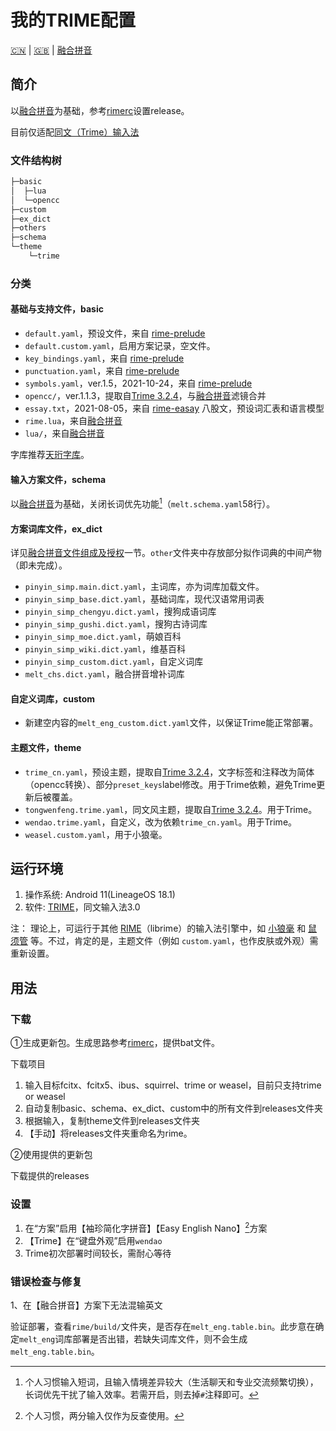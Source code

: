 # 我的TRIME配置

[:cn:](README.md) | [:gb:](README_en.md) | [融合拼音](Original_README.md)

## 简介

以[融合拼音](https://github.com/tumuyan/rime-melt)为基础，参考[rimerc](https://github.com/Bambooin/rimerc)设置release。

目前仅适配[同文（Trime）输入法](https://github.com/osfans/trime/releases)

### 文件结构树

```cmd
├─basic
│  ├─lua
│  └─opencc
├─custom
├─ex_dict
├─others
├─schema
└─theme
    └─trime
```

### 分类

#### 基础与支持文件，basic

- `default.yaml`，预设文件，来自 [rime-prelude](https://github.com/rime/rime-prelude)
- `default.custom.yaml`，启用方案记录，空文件。
- `key_bindings.yaml`，来自 [rime-prelude](https://github.com/rime/rime-prelude)
- `punctuation.yaml`，来自 [rime-prelude](https://github.com/rime/rime-prelude)
- `symbols.yaml`，ver.1.5，2021-10-24，来自 [rime-prelude](https://github.com/rime/rime-prelude)
- `opencc/`，ver.1.1.3，提取自[Trime 3.2.4](https://github.com/osfans/trime/releases/tag/v3.2.4)，与[融合拼音](https://github.com/tumuyan/rime-melt)滤镜合并
- `essay.txt`，2021-08-05，来自 [rime-easay](https://github.com/rime/rime-essay) 八股文，预设词汇表和语言模型
- `rime.lua`，来自[融合拼音](https://github.com/tumuyan/rime-melt)
- `lua/`，来自[融合拼音](https://github.com/tumuyan/rime-melt)

字库推荐[天珩字库](http://cheonhyeong.com/Simplified/download.html)。

#### 输入方案文件，schema

以[融合拼音](https://github.com/tumuyan/rime-melt)为基础，关闭长词优先功能[^1]（`melt.schema.yaml`58行）。

[^1]: 个人习惯输入短词，且输入情境差异较大（生活聊天和专业交流频繁切换），长词优先干扰了输入效率。若需开启，则去掉`#`注释即可。

#### 方案词库文件，ex_dict

详见[融合拼音](Original_README.md)[文件组成及授权](https://github.com/tumuyan/rime-melt#文件组成及授权)一节。`other`文件夹中存放部分拟作词典的中间产物（即未完成）。

- `pinyin_simp.main.dict.yaml`，主词库，亦为词库加载文件。
- `pinyin_simp_base.dict.yaml`，基础词库，现代汉语常用词表
- `pinyin_simp_chengyu.dict.yaml`，搜狗成语词库
- `pinyin_simp_gushi.dict.yaml`，搜狗古诗词库
- `pinyin_simp_moe.dict.yaml`，萌娘百科
- `pinyin_simp_wiki.dict.yaml`，维基百科
- `pinyin_simp_custom.dict.yaml`，自定义词库
- `melt_chs.dict.yaml`，融合拼音增补词库

#### 自定义词库，custom

- 新建空内容的`melt_eng_custom.dict.yaml`文件，以保证Trime能正常部署。

#### 主题文件，theme

- `trime_cn.yaml`，预设主题，提取自[Trime 3.2.4](https://github.com/osfans/trime/releases/tag/v3.2.4)，文字标签和注释改为简体（opencc转换）、部分`preset_keys`label修改。用于Trime依赖，避免Trime更新后被覆盖。
- `tongwenfeng.trime.yaml`，同文风主题，提取自[Trime 3.2.4](https://github.com/osfans/trime/releases/tag/v3.2.4)。用于Trime。
- `wendao.trime.yaml`，自定义，改为依赖`trime_cn.yaml`。用于Trime。
- `weasel.custom.yaml`，用于小狼毫。

## 运行环境

1. 操作系统: Android 11(LineageOS 18.1)
2. 软件: [TRIME](https://github.com/osfans/trime)，同文输入法3.0

注： 理论上，可运行于其他 [RIME](https://rime.im)（librime）的输入法引擎中，如 [小狼毫](https://github.com/rime/weasel) 和 [鼠须管](https://github.com/rime/squirrel) 等。不过，肯定的是，主题文件（例如 `custom.yaml`，也作皮肤或外观）需重新设置。

## 用法

### 下载

①生成更新包。生成思路参考[rimerc](https://github.com/Bambooin/rimerc)，提供bat文件。

下载项目

1. 输入目标fcitx、fcitx5、ibus、squirrel、trime or weasel，目前只支持trime or weasel
2. 自动复制basic、schema、ex_dict、custom中的所有文件到releases文件夹
3. 根据输入，复制theme文件到releases文件夹
4. 【手动】将releases文件夹重命名为rime。

②使用提供的更新包

下载提供的releases

### 设置

1. 在“方案”启用【袖珍简化字拼音】【Easy English Nano】[^2]方案
1. 【Trime】在“键盘外观”启用`wendao`
1. Trime初次部署时间较长，需耐心等待

### 错误检查与修复

1、在【融合拼音】方案下无法混输英文

验证部署，查看`rime/build/`文件夹，是否存在`melt_eng.table.bin`。此步意在确定`melt_eng`词库部署是否出错，若缺失词库文件，则不会生成`melt_eng.table.bin`。

[^2]: 个人习惯，两分输入仅作为反查使用。
